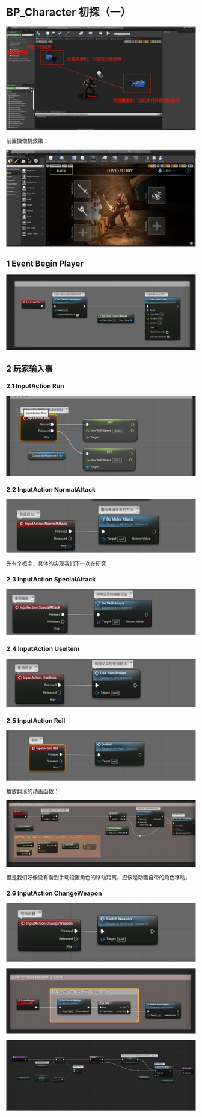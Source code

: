 # BP_Character 初探（一）

![image-20200723195302728](./images/image-20200723195302728.png)

前置摄像机效果：

![image-20200723195402204](./images/image-20200723195402204.png)

## 1 Event Begin Player

![image-20200723195447615](./images/image-20200723195447615.png)



## 2 玩家输入事

### 2.1 InputAction Run

![image-20200723195656066](./images/image-20200723195656066.png)

### 2.2 InputAction NormalAttack

![image-20200723200312118](./images/image-20200723200312118.png)

先有个概念，具体的实现我们下一次在研究

### 2.3 InputAction  SpecialAttack

![image-20200723200349903](./images/image-20200723200349903.png)

### 2.4 InputAction   UseItem

![image-20200723200402022](./images/image-20200723200402022.png)

### 2.5 InputAction Roll

![image-20200723200951879](./images/image-20200723200951879.png)

播放翻滚的动画函数：

![image-20200723201046454](./images/image-20200723201046454.png)

但是我们好像没有看到手动设置角色的移动距离，应该是动画自带的角色移动。

### 2.6 InputAction ChangeWeapon

![image-20200723202355829](./images/image-20200723202355829.png)

![image-20200723202339930](./images/image-20200723202339930.png)

![image-20200723202646818](./images/image-20200723202646818.png)
